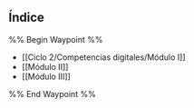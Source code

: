 ## Índice

%% Begin Waypoint %%
- [[Ciclo 2/Competencias digitales/Módulo I]]
- [[Módulo II]]
- [[Módulo III]]

%% End Waypoint %%
